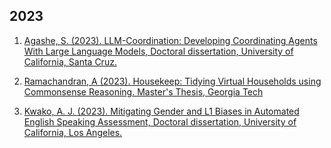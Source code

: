 ## 2023
1. [Agashe, S. (2023). LLM-Coordination: Developing Coordinating Agents With Large Language Models, Doctoral dissertation, University of California, Santa Cruz.](https://escholarship.org/uc/item/4rm2z5w5)
   
1. [Ramachandran, A (2023). Housekeep: Tidying Virtual Households using Commonsense Reasoning. Master's Thesis, Georgia Tech](http://hdl.handle.net/1853/71981)
   
1. [Kwako, A. J. (2023). Mitigating Gender and L1 Biases in Automated English Speaking Assessment, Doctoral dissertation, University of California, Los Angeles.](https://escholarship.org/uc/item/5fg6028b)
